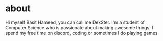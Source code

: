 # about
Hi myself Basit Hameed,  you can call me DexSter. I'm a student of Computer Science who is passionate about making awesome things. I spend my free time on discord, coding or sometimes I do playing games
